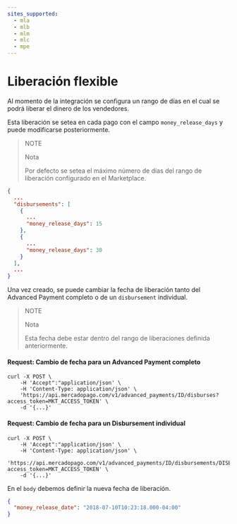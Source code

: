 ```yaml
---
sites_supported:
  - mla
  - mlb
  - mlm
  - mlc
  - mpe
---
```


# Liberación flexible

Al momento de la integración se configura un rango de días en el cual se podrá liberar el dinero de los vendedores.

Esta liberación se setea en cada pago con el campo `money_release_days` y puede modificarse posteriormente.

> NOTE
>
> Nota
>
> Por defecto se setea el máximo número de días del rango de liberación configurado en el Marketplace.

```json
{
  ...
  "disbursements": [
    {
      ...
      "money_release_days": 15
    },
    {
      ...
      "money_release_days": 30
    }
  ],
  ...
}
```

Una vez creado, se puede cambiar la fecha de liberación tanto del Advanced Payment completo o de un `disbursement` individual.

> NOTE
>
> Nota
>
> Esta fecha debe estar dentro del rango de liberaciones definida anteriormente.

#### Request: Cambio de fecha para un Advanced Payment completo

```curl
curl -X POST \
    -H 'Accept":"application/json' \
    -H 'Content-Type: application/json' \
    'https://api.mercadopago.com/v1/advanced_payments/ID/disburses?access_token=MKT_ACCESS_TOKEN' \
    -d '{...}'
```

#### Request: Cambio de fecha para un Disbursement individual

```curl
curl -X POST \
    -H 'Accept":"application/json' \
    -H 'Content-Type: application/json' \
    'https://api.mercadopago.com/v1/advanced_payments/ID/disbursements/DISBURSEMENT_ID/disburses?access_token=MKT_ACCESS_TOKEN' \
    -d '{...}'
```

En el `body` debemos definir la nueva fecha de liberación.

```json
{
  "money_release_date": "2018-07-10T10:23:18.000-04:00"
}
```  
